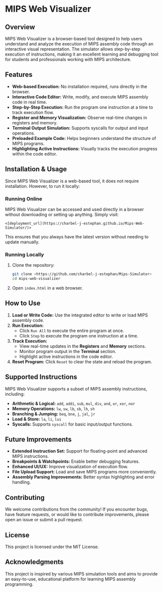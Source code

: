 # MIPS Web Visualizer

## Overview
MIPS Web Visualizer is a browser-based tool designed to help users understand and analyze the execution of MIPS assembly code through an interactive visual representation. The simulator allows step-by-step execution of instructions, making it an excellent learning and debugging tool for students and professionals working with MIPS architecture.

## Features
- **Web-based Execution:** No installation required, runs directly in the browser.
- **Interactive Code Editor:** Write, modify, and execute MIPS assembly code in real time.
- **Step-by-Step Execution:** Run the program one instruction at a time to track execution flow.
- **Register and Memory Visualization:** Observe real-time changes in registers and memory.
- **Terminal Output Simulation:** Supports syscalls for output and input operations.
- **Preloaded Example Code:** Helps beginners understand the structure of MIPS programs.
- **Highlighting Active Instructions:** Visually tracks the execution progress within the code editor.

## Installation & Usage
Since MIPS Web Visualizer is a web-based tool, it does not require installation. However, to run it locally:

### Running Online
MIPS Web Visualizer can be accessed and used directly in a browser without downloading or setting up anything. Simply visit:
```
<[deployment_url](https://charbel-j-estephan.github.io/Mips-Web-Simulator/)>
```
This ensures that you always have the latest version without needing to update manually.

### Running Locally
1. Clone the repository:
   ```sh
   git clone <https://github.com/charbel-j-estephan/Mips-Simulator>
   cd mips-web-visualizer
   ```
2. Open `index.html` in a web browser.

## How to Use
1. **Load or Write Code:** Use the integrated editor to write or load MIPS assembly code.
2. **Run Execution:**
   - Click `Run All` to execute the entire program at once.
   - Click `Step` to execute the program one instruction at a time.
3. **Track Execution:**
   - View real-time updates in the **Registers** and **Memory** sections.
   - Monitor program output in the **Terminal** section.
   - Highlight active instructions in the code editor.
4. **Reset Program:** Click `Reset` to clear the state and reload the program.

## Supported Instructions
MIPS Web Visualizer supports a subset of MIPS assembly instructions, including:
- **Arithmetic & Logical:** `add`, `addi`, `sub`, `mul`, `div`, `and`, `or`, `xor`, `nor`
- **Memory Operations:** `lw`, `sw`, `lb`, `sb`, `lh`, `sh`
- **Branching & Jumping:** `beq`, `bne`, `j`, `jal`, `jr`
- **Load & Store:** `la`, `li`, `lui`
- **Syscalls:** Supports `syscall` for basic input/output functions.

## Future Improvements
- **Extended Instruction Set:** Support for floating-point and advanced MIPS instructions.
- **Breakpoints & Watchpoints:** Enable better debugging features.
- **Enhanced UI/UX:** Improve visualization of execution flow.
- **File Upload Support:** Load and save MIPS programs more conveniently.
- **Assembly Parsing Improvements:** Better syntax highlighting and error handling.

## Contributing
We welcome contributions from the community! If you encounter bugs, have feature requests, or would like to contribute improvements, please open an issue or submit a pull request.

## License
This project is licensed under the MIT License.

## Acknowledgments
This project is inspired by various MIPS simulation tools and aims to provide an easy-to-use, educational platform for learning MIPS assembly programming.


